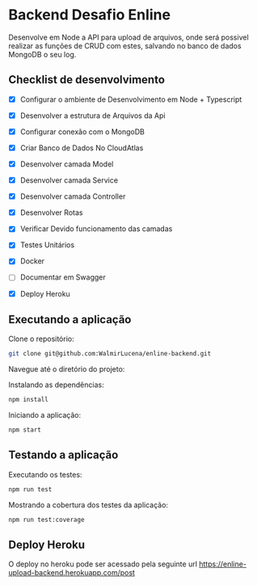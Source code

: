 # Backend Desafio Enline

Desenvolve em Node a API para upload de arquivos, onde será possivel realizar as funções de CRUD com estes, 
salvando no banco de dados MongoDB o seu log.

## Checklist de desenvolvimento

- [x]  Configurar o ambiente de Desenvolvimento em Node + Typescript
- [x]  Desenvolver a estrutura de Arquivos da Api
- [x]  Configurar conexão com o MongoDB
- [x]  Criar Banco de Dados No CloudAtlas
- [x]  Desenvolver camada Model
- [x]  Desenvolver camada Service
- [x]  Desenvolver camada Controller
- [x]  Desenvolver Rotas
- [x]  Verificar Devido funcionamento das camadas
- [x]  Testes Unitários
- [x]  Docker
- [ ]  Documentar em Swagger
- [x]  Deploy Heroku


## Executando a aplicação

Clone o repositório:

```bash
git clone git@github.com:WalmirLucena/enline-backend.git
```
Navegue até o diretório do projeto:

Instalando as dependências:

```bash
npm install
```
Iniciando a aplicação:


```bash
npm start
```
## Testando a aplicação

Executando os testes:

```bash
npm run test
```
Mostrando a cobertura dos testes da aplicação:

```bash
npm run test:coverage
```
## Deploy Heroku

O deploy no heroku pode ser acessado pela seguinte url https://enline-upload-backend.herokuapp.com/post

